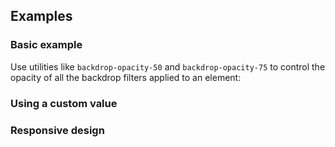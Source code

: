 <ApiTable
  rows=
/>

## Examples

### Basic example

Use utilities like `backdrop-opacity-50` and `backdrop-opacity-75` to control the opacity of all the backdrop filters applied to an element:

### Using a custom value

### Responsive design